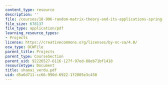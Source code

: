 ```yaml
---
content_type: resource
description: ''
file: /courses/18-996-random-matrix-theory-and-its-applications-spring-2004/d5a6d711cc66990d69221f2805e3c458_shamai_verdu.pdf
file_size: 678137
file_type: application/pdf
learning_resource_types:
- Projects
license: https://creativecommons.org/licenses/by-nc-sa/4.0/
ocw_type: OCWFile
parent_title: Projects
parent_type: CourseSection
parent_uid: 92226527-6116-127f-97ed-88eb71bf1418
resourcetype: Document
title: shamai_verdu.pdf
uid: d5a6d711-cc66-990d-6922-1f2805e3c458
---
```

